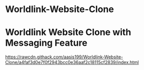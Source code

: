 # Worldlink-Website-Clone
# Worldlink Website Clone with Messaging Feature

https://rawcdn.githack.com/aasis199/Worldlink-Website-Clone/a4faf3d0e7f0f2943bcc0e36aaf2c18115cf2839/index.html
